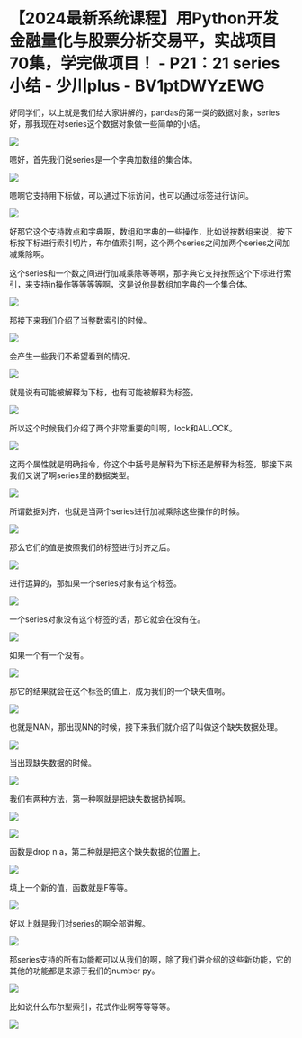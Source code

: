 # 【2024最新系统课程】用Python开发金融量化与股票分析交易平，实战项目70集，学完做项目！ - P21：21 series小结 - 少川plus - BV1ptDWYzEWG

好同学们，以上就是我们给大家讲解的，pandas的第一类的数据对象，series好，那我现在对series这个数据对象做一些简单的小结。



![](img/21ea79759b800976535d4e79a2cc7359_1.png)

嗯好，首先我们说series是一个字典加数组的集合体。

![](img/21ea79759b800976535d4e79a2cc7359_3.png)

嗯啊它支持用下标做，可以通过下标访问，也可以通过标签进行访问。

![](img/21ea79759b800976535d4e79a2cc7359_5.png)

好那它这个支持数点和字典啊，数组和字典的一些操作，比如说按数组来说，按下标按下标进行索引切片，布尔值索引啊，这个两个series之间加两个series之间加减乘除啊。

这个series和一个数之间进行加减乘除等等啊，那字典它支持按照这个下标进行索引，来支持in操作等等等等啊，这是说他是数组加字典的一个集合体。



![](img/21ea79759b800976535d4e79a2cc7359_7.png)

那接下来我们介绍了当整数索引的时候。

![](img/21ea79759b800976535d4e79a2cc7359_9.png)

会产生一些我们不希望看到的情况。

![](img/21ea79759b800976535d4e79a2cc7359_11.png)

就是说有可能被解释为下标，也有可能被解释为标签。

![](img/21ea79759b800976535d4e79a2cc7359_13.png)

所以这个时候我们介绍了两个非常重要的叫啊，lock和ALLOCK。

![](img/21ea79759b800976535d4e79a2cc7359_15.png)

这两个属性就是明确指令，你这个中括号是解释为下标还是解释为标签，那接下来我们又说了啊series里的数据类型。



![](img/21ea79759b800976535d4e79a2cc7359_17.png)

所谓数据对齐，也就是当两个series进行加减乘除这些操作的时候。

![](img/21ea79759b800976535d4e79a2cc7359_19.png)

那么它们的值是按照我们的标签进行对齐之后。

![](img/21ea79759b800976535d4e79a2cc7359_21.png)

进行运算的，那如果一个series对象有这个标签。

![](img/21ea79759b800976535d4e79a2cc7359_23.png)

一个series对象没有这个标签的话，那它就会在没有在。

![](img/21ea79759b800976535d4e79a2cc7359_25.png)

如果一个有一个没有。

![](img/21ea79759b800976535d4e79a2cc7359_27.png)

那它的结果就会在这个标签的值上，成为我们的一个缺失值啊。

![](img/21ea79759b800976535d4e79a2cc7359_29.png)

也就是NAN，那出现NN的时候，接下来我们就介绍了叫做这个缺失数据处理。

![](img/21ea79759b800976535d4e79a2cc7359_31.png)

当出现缺失数据的时候。

![](img/21ea79759b800976535d4e79a2cc7359_33.png)

我们有两种方法，第一种啊就是把缺失数据扔掉啊。

![](img/21ea79759b800976535d4e79a2cc7359_35.png)

![](img/21ea79759b800976535d4e79a2cc7359_36.png)

函数是drop n a，第二种就是把这个缺失数据的位置上。

![](img/21ea79759b800976535d4e79a2cc7359_38.png)

填上一个新的值，函数就是F等等。

![](img/21ea79759b800976535d4e79a2cc7359_40.png)

好以上就是我们对series的啊全部讲解。

![](img/21ea79759b800976535d4e79a2cc7359_42.png)

那series支持的所有功能都可以从我们的啊，除了我们讲介绍的这些新功能，它的其他的功能都是来源于我们的number py。



![](img/21ea79759b800976535d4e79a2cc7359_44.png)

比如说什么布尔型索引，花式作业啊等等等等。

![](img/21ea79759b800976535d4e79a2cc7359_46.png)